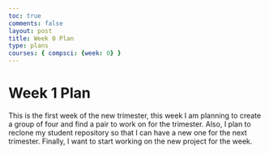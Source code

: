 ```yaml
---
toc: true
comments: false
layout: post
title: Week 0 Plan
type: plans
courses: { compsci: {week: 0} }
---
```


# Week 1 Plan

This is the first week of the new trimester, this week I am planning to create a group of four and find a pair to work on for the trimester. Also, I plan to reclone my student repository so that I can have a new one for the next trimester. Finally, I want to start working on the new project for the week. 

